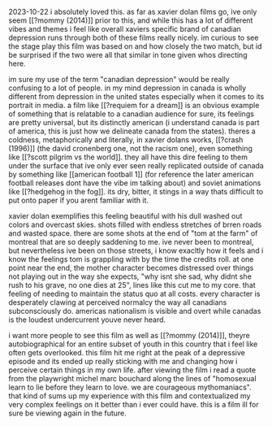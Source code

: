 2023-10-22
i absolutely loved this. as far as xavier dolan films go, ive only seem [[?mommy (2014)]] prior to this, and while this has a lot of different vibes and themes i feel like overall xaviers specific brand of canadian depression runs through both of these films really nicely. im curious to see the stage play this film was based on and how closely the two match, but id be surprised if the two were all that similar in tone given whos directing here. 

im sure my use of the term "canadian depression" would be really confusing to a lot of people. in my mind depression in canada is wholly different from depression in the united states especially when it comes to its portrait in media. a film like [[?requiem for a dream]] is an obvious example of something that is relatable to a canadian audience for sure, its feelings are pretty universal, but its distinctly american (i understand canada is part of america, this is just how we delineate canada from the states). theres a coldness, metaphorically and literally, in xavier dolans works, [[?crash (1996)]] (the david cronenberg one, not the racism one), even something like [[?scott pilgrim vs the world]]. they all have this dire feeling to them under the surface that ive only ever seen really replicated outside of canada by something like [[american football 1]] (for reference the later american football releases dont have the vibe im talking about) and soviet animations like [[?hedgehog in the fog]]. its dry, bitter, it stings in a way thats difficult to put onto paper if you arent familiar with it.

xavier dolan exemplifies this feeling beautiful with his dull washed out colors and overcast skies. shots filled with endless stretches of brren roads and wasted space. there are some shots at the end of "tom at the farm" of montreal that are so deeply saddening to me. ive never been to montreal, but nevertheless ive been on those streets, i know exacltly how it feels and i know the feelings tom is grappling with by the time the credits roll. at one point near the end, the mother character becomes distressed over things not playing out in the way she expects, "why isnt she sad, why didnt she rush to his grave, no one dies at 25", lines like this cut me to my core. that feeling of needing to maintain the status quo at all costs. every character is desperately clawing at perceived normalcy the way all canadians subconsciously do. americas nationalism is visible and overt while canadas is the loudest undercurrent youve never heard.

i want more people to see this film as well as [[?mommy (2014)]], theyre autobiographical for an entire subset of youth in this country that i feel like often gets overlooked. this film hit me right at the peak of a depressive episode and its ended up really sticking with me and changing how i perceive certain things in my own life. after viewing the film i read a quote from the playwright michel marc bouchard along the lines of "homosexual learn to lie before they learn to love. we are courageous mythomaniacs". that kind of sums up my experience with this film and contextualized my very complex feelings on it better than i ever could have. this is a film ill for sure be viewing again in the future.